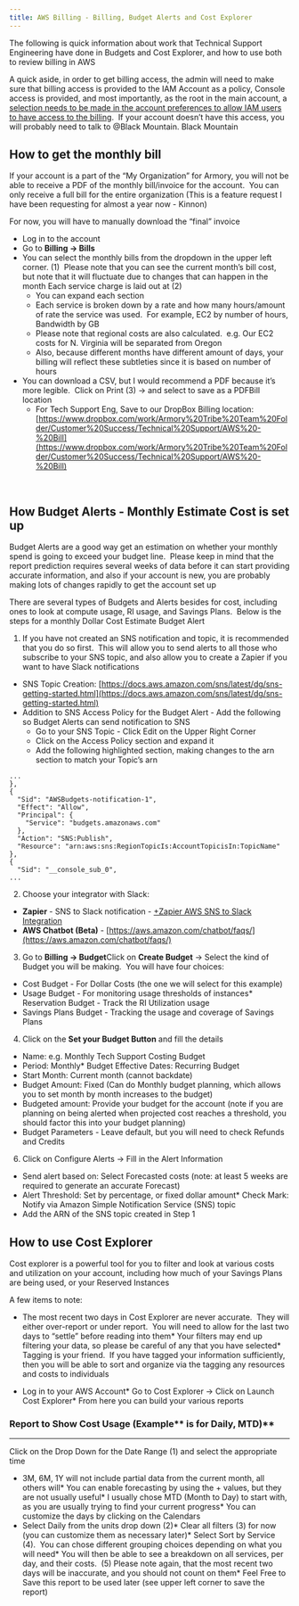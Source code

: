 ```yaml
---
title: AWS Billing - Billing, Budget Alerts and Cost Explorer
---
```



The following is quick information about work that Technical Support Engineering have done in Budgets and Cost Explorer, and how to use both to review billing in AWS

A quick aside, in order to get billing access, the admin will need to make sure that billing access is provided to the IAM Account as a policy, Console access is provided, and most importantly, as the root in the main account, a[ selection needs to be made in the account preferences to allow IAM users to have access to the billing](https://docs.aws.amazon.com/awsaccountbilling/latest/aboutv2/control-access-billing.html#ControllingAccessWebsite-Activate).  If your account doesn’t have this access, you will probably need to talk to @Black Mountain. Black Mountain


## How to get the monthly bill

If your account is a part of the “My Organization” for Armory, you will not be able to receive a PDF of the monthly bill/invoice for the account.  You can only receive a full bill for the entire organization (This is a feature request I have been requesting for almost a year now - Kinnon)
 

For now, you will have to manually download the “final” invoice
* Log in to the account
* Go to **Billing → Bills**
* You can select the monthly bills from the dropdown in the upper left corner. 
  (1)  Please note that you can see the current month’s bill cost, but note that it will fluctuate due to changes that can happen in the month Each service charge is laid out at  (2)
  * You can expand each section
  * Each service is broken down by a rate and how many hours/amount of rate the service was used.  For example, EC2 by number of hours, Bandwidth by GB
  * Please note that regional costs are also calculated.  e.g. Our EC2 costs for N. Virginia will be separated from Oregon
  * Also, because different months have different amount of days, your billing will reflect these subtleties since it is based on number of hours
* You can download a CSV, but I would recommend a PDF because it’s more legible.  Click on Print (3) → and select to save as a PDFBill location
  * For Tech Support Eng, Save to our DropBox Billing location:[https://www.dropbox.com/work/Armory%20Tribe%20Team%20Folder/Customer%20Success/Technical%20Support/AWS%20-%20Bill](https://www.dropbox.com/work/Armory%20Tribe%20Team%20Folder/Customer%20Success/Technical%20Support/AWS%20-%20Bill)

 


## How Budget Alerts - Monthly Estimate Cost is set up

Budget Alerts are a good way get an estimation on whether your monthly spend is going to exceed your budget line.  Please keep in mind that the report prediction requires several weeks of data before it can start providing accurate information, and also if your account is new, you are probably making lots of changes rapidly to get the account set up

There are several types of Budgets and Alerts besides for cost, including ones to look at compute usage, RI usage, and Savings Plans.  Below is the steps for a monthly Dollar Cost Estimate Budget Alert

1. If you have not created an SNS notification and topic, it is recommended that you do so first.  This will allow you to send alerts to all those who subscribe to your SNS topic, and also allow you to create a Zapier if you want to have Slack notifications
  * SNS Topic Creation: [https://docs.aws.amazon.com/sns/latest/dg/sns-getting-started.html](https://docs.aws.amazon.com/sns/latest/dg/sns-getting-started.html)
  * Addition to SNS Access Policy for the Budget Alert - Add the following so Budget Alerts can send notification to SNS
    * Go to your SNS Topic - Click Edit on the Upper Right Corner
    * Click on the Access Policy section and expand it
    * Add the following highlighted section, making changes to the arn section to match your Topic’s arn
```
...
},
{
  "Sid": "AWSBudgets-notification-1",
  "Effect": "Allow",
  "Principal": {
    "Service": "budgets.amazonaws.com"
  },
  "Action": "SNS:Publish",
  "Resource": "arn:aws:sns:RegionTopicIs:AccountTopicisIn:TopicName"
},
{
  "Sid": "__console_sub_0",
...​
```



2. Choose your integrator with Slack:
  * **Zapier** - SNS to Slack notification - [+Zapier AWS SNS to Slack Integration](https://paper.dropbox.com/doc/YuCVMrOWU9ea0Rm7HsxAP) 
  * **AWS Chatbot (Beta)** - [https://aws.amazon.com/chatbot/faqs/](https://aws.amazon.com/chatbot/faqs/)
3. Go to **Billing → Budget**Click on **Create Budget** → Select the kind of Budget you will be making.  You will have four choices:
  * Cost Budget - For Dollar Costs (the one we will select for this example)
  * Usage Budget - For monitoring usage thresholds of instances* Reservation Budget - Track the RI Utilization usage
  * Savings Plans Budget - Tracking the usage and coverage of Savings Plans
4. Click on the **Set your Budget Button** and fill the details
  * Name: e.g. Monthly Tech Support Costing Budget
  * Period: Monthly* Budget Effective Dates: Recurring Budget
  * Start Month: Current month (cannot backdate)
  * Budget Amount: Fixed (Can do Monthly budget planning, which allows you to set month by month increases to the budget)
  * Budgeted amount: Provide your budget for the account (note if you are planning on being alerted when projected cost reaches a threshold, you should factor this into your budget planning)
  * Budget Parameters - Leave default, but you will need to check Refunds and Credits 
6. Click on Configure Alerts → Fill in the Alert Information
  * Send alert based on: Select Forecasted costs (note: at least 5 weeks are required to generate an accurate Forecast)
  * Alert Threshold: Set by percentage, or fixed dollar amount* Check Mark: Notify via Amazon Simple Notification Service (SNS) topic
  * Add the ARN of the SNS topic created in Step 1


## How to use Cost Explorer

Cost explorer is a powerful tool for you to filter and look at various costs and utilization on your account, including how much of your Savings Plans are being used, or your Reserved Instances

A few items to note:
* The most recent two days in Cost Explorer are never accurate.  They will either over-report or under report.  You will need to allow for the last two days to “settle” before reading into them* Your filters may end up filtering your data, so please be careful of any that you have selected* Tagging is your friend.  If you have tagged your information sufficiently, then you will be able to sort and organize via the tagging any resources and costs to individuals

* Log in to your AWS Account* Go to Cost Explorer → Click on Launch Cost Explorer* From here you can build your various reports

### **Report to Show Cost Usage** **(Example**** is for Daily, MTD)**
****
Click on the Drop Down for the Date Range (1) and select the appropriate time
* 3M, 6M, 1Y will not include partial data from the current month, all others will* You can enable forecasting by using the + values, but they are not usually useful* I usually chose MTD (Month to Day) to start with, as you are usually trying to find your current progress* You can customize the days by clicking on the Calendars
* Select Daily from the units drop down (2)* Clear all filters (3) for now (you can customize them as necessary later)* Select Sort by Service (4).  You can chose different grouping choices depending on what you will need* You will then be able to see a breakdown on all services, per day, and their costs.  (5) Please note again, that the most recent two days will be inaccurate, and you should not count on them* Feel Free to Save this report to be used later (see upper left corner to save the report)
 


